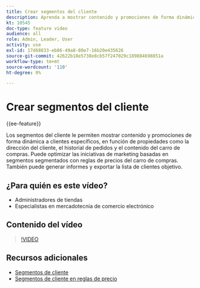 ```yaml
---
title: Crear segmentos del cliente
description: Aprenda a mostrar contenido y promociones de forma dinámica a clientes específicos en función de propiedades como la dirección del cliente, el historial de pedidos y el contenido del carro de compras.
kt: 10545
doc-type: feature video
audience: all
role: Admin, Leader, User
activity: use
exl-id: 17d68833-eb86-49a8-80e7-16b20e435626
source-git-commit: 42622b18e5738e8cb57f247029c189884698851a
workflow-type: tm+mt
source-wordcount: '110'
ht-degree: 0%

---
```


# Crear segmentos del cliente

{{ee-feature}}

Los segmentos del cliente le permiten mostrar contenido y promociones de forma dinámica a clientes específicos, en función de propiedades como la dirección del cliente, el historial de pedidos y el contenido del carro de compras. Puede optimizar las iniciativas de marketing basadas en segmentos segmentados con reglas de precios del carro de compras. También puede generar informes y exportar la lista de clientes objetivo.

## ¿Para quién es este vídeo?

- Administradores de tiendas
- Especialistas en mercadotecnia de comercio electrónico

## Contenido del vídeo

>[!VIDEO](https://video.tv.adobe.com/v/343659?quality=12&learn=on)

## Recursos adicionales

- [Segmentos de cliente](https://docs.magento.com/user-guide/marketing/customer-segments.html)
- [Segmentos de cliente en reglas de precio](https://docs.magento.com/user-guide/marketing/customer-segment-price-rule.html)
